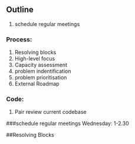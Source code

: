 
##  Outline

1. schedule regular meetings

### Process:
1. Resolving blocks
1. High-level focus
1. Capacity assessment
1. problem indentification
1. problem prioritisation 
1. External Roadmap 

### Code:
1. Pair review current codebase

###schedule regular meetings
Wednesday: 1-2.30

##Resolving Blocks










